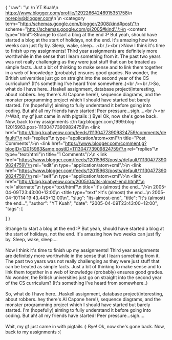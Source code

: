 {
  "raw": "<entry>\n  <author>\n    <name>YT Kuah</name>\n    <uri>https://www.blogger.com/profile/12922664246915351758</uri>\n    <email>noreply@blogger.com</email>\n  </author>\n  <category term=\"http://schemas.google.com/blogger/2008/kind#post\"\n    scheme=\"http://schemas.google.com/g/2005#kind\"/>\n  <content type=\"html\">Strange to start a blog at the end :P But yeah, should have started a blog at the start of holidays, not the end. It's amazing how two weeks can just fly by. Sleep, wake, sleep....&lt;br /&gt;&lt;br /&gt;Now I think it's time to finish up my assignments! Third year assignments are definitely more worthwhile in the sense that I learn something from it. The past two years was not really challenging as they were just stuff that can be treated as simple facts. Just a bit of thinking to make sense and to link them together in a web of knowledge (probably) ensures good grades. No wonder, the British universities just go on straight into the second year of the CS curriculum? (It's something I've heard from somewhere..)&lt;br /&gt;&lt;br /&gt;So, what do I have here...Haskell assignment, database project(interesting, about robbers..hey there's Al Capone here!), sequence diagrams, and the monster programming project which I should have started but barely started. I'm (hopefully) aiming to fully understand it before going into coding. But ah! all my friends have started! Peer pressure...sigh....&lt;br /&gt;&lt;br /&gt;Wait, my gf just came in with pigtails :) Bye! Ok, now she's gone back. Now, back to my assignments :(</content>\n  <id>tag:blogger.com,1999:blog-12015963.post-111304773909824759</id>\n  <link href=\"http://blog.kuahyeow.com/feeds/111304773909824759/comments/default\"\n    rel=\"replies\"\n    type=\"application/atom+xml\"\n    title=\"Post Comments\"/>\n  <link href=\"https://www.blogger.com/comment.g?blogID=12015963&amp;postID=111304773909824759\"\n    rel=\"replies\"\n    type=\"text/html\"\n    title=\"1 Comments\"/>\n  <link href=\"https://www.blogger.com/feeds/12015963/posts/default/111304773909824759\"\n    rel=\"edit\"\n    type=\"application/atom+xml\"/>\n  <link href=\"https://www.blogger.com/feeds/12015963/posts/default/111304773909824759\"\n    rel=\"self\"\n    type=\"application/atom+xml\"/>\n  <link href=\"http://blog.kuahyeow.com/2005/04/its-almost-end.html\"\n    rel=\"alternate\"\n    type=\"text/html\"\n    title=\"It's (almost) the end...\"/>\n  <published>2005-04-09T23:43:00+12:00</published>\n  <title type=\"text\">It's (almost) the end...</title>\n  <updated>2005-04-10T14:19:43.443+12:00</updated>\n</entry>",
  "slug": "its-almost-end",
  "title": "It's (almost) the end...",
  "author": "YT Kuah",
  "date": "2005-04-09T23:43:00+12:00",
  "tags": [

  ]
}

Strange to start a blog at the end :P But yeah, should have started a blog at the start of holidays, not the end. It's amazing how two weeks can just fly by. Sleep, wake, sleep....<br /><br />Now I think it's time to finish up my assignments! Third year assignments are definitely more worthwhile in the sense that I learn something from it. The past two years was not really challenging as they were just stuff that can be treated as simple facts. Just a bit of thinking to make sense and to link them together in a web of knowledge (probably) ensures good grades. No wonder, the British universities just go on straight into the second year of the CS curriculum? (It's something I've heard from somewhere..)<br /><br />So, what do I have here...Haskell assignment, database project(interesting, about robbers..hey there's Al Capone here!), sequence diagrams, and the monster programming project which I should have started but barely started. I'm (hopefully) aiming to fully understand it before going into coding. But ah! all my friends have started! Peer pressure...sigh....<br /><br />Wait, my gf just came in with pigtails :) Bye! Ok, now she's gone back. Now, back to my assignments :(